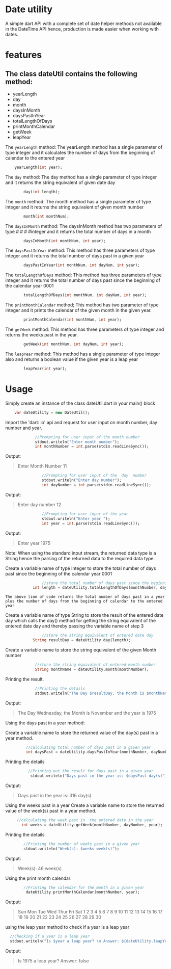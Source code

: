 # Date utility

A simple dart API with a complete set of date helper methods not available in the DateTime API hence, production is made easier when working with dates. 

# features
## The class dateUtil contains the following method:
- yearLength
- day
- month
- daysInMonth
- daysPastInYear
- totalLengthOfDays
- printMonthCalendar
- getWeek
- leapYear

 The `yearLength` method:
    The yearLength method has a single parameter of type integer and it calculates the number of days from the beginning of calendar to the entered year
```dart
    yearLength(int year);
```

 The `day` method:
        The day method has a single parameter of type integer and it returns the string equivalent of given date day
```dart 
        day(int length);
```
 The `month` method:
       The month method has a single parameter of type integer and it returns the string equivalent of given month number
```dart
        month(int monthNum);
```
 The `daysInMonth` method:
         The daysInMonth method has two parameters of type # # # #integer and it returns the total number of days in a month
```dart
        daysInMonth(int monthNum, int year);
```

 The `daysPastInYear` method:
        This method has three parameters of type integer and it returns the total number of days past in a given year
```dart
        daysPastInYear(int monthNum, int dayNum, int year);
```

 The `totalLengthOfDays` method:
        This method has three parameters of type integer and it returns the total number of days past since the beginning of the calendar year 0001
```dart       
        totalLengthOfDays(int monthNum, int dayNum, int year);
```

 The `printMonthCalendar` method;
        This method has two parameter of type integer and it prints the calendar of the given month in the given year.
```dart
        printMonthCalendar(int monthNum, int year);
```

 The `getWeek` method:
        This method has three parameters of type integer and returns the weeks past in the year.
```dart
        getWeek(int monthNum, int dayNum, int year);
```

 The `leapYear` method:
        This method has a single parameter of type integer also and returns a boolean value if the given year is a leap year
```dart
        leapYear(int year);
```

# Usage
 Simply create an instance of the class dateUtil.dart in your main() block
```dart
    var dateUtility = new DateUtil();
```
 Import the 'dart: io' api and request for user input on month number, day number and year.
   ```dart
                //Prompting for user input of the month number
                stdout.writeln("Enter month number");
                int monthNumber = int.parse(stdin.readLineSync());
```
Output:
> Enter Month Number
> 11

```dart
                //Prompting for user input of the  day  number
                stdout.writeln("Enter day number");
                int dayNumber = int.parse(stdin.readLineSync());
```
Output:
> Enter day number
> 12

```dart
                //Prompting for user input of the year
                stdout.writeln("Enter year ");
                int year = int.parse(stdin.readLineSync());
```    
Output:
> Enter year
> 1975
   
 Note: When using the standard input stream, the returned data type is a String hence the parsing of the returned data to the required data type.

 Create a variable name of type integer to store the total number of days past since the beginning of the calendar year 0001
```dart
                //store the total number of days past since the beginning of the calendar year 0001
	        int length = dateUtility.totalLengthOfDays(monthNumber, dayNumber, year);
```
    The above line of code returns the total number of days past in a year plus the number of days from the beginning of calendar to the entered year

 Create a variable name of type String to store the result of the entered date day which calls the day() method for getting the string equivalent of the entered date day and thereby passing the variable name of step 3 
```dart
                //store the string equivalent of entered date day
	        String resultDay = dateUtility.day(length);
```
 Create a variable name to store the string equivalent of the given Month number
   ```dart
                //store the string equivalent of entered month number
                String monthName = dateUtility.month(monthNumber);
```

 Printing the result.
   ```dart
                //Printing the details
                stdout.writeln("The Day $resultDay, the Month is $monthName and the year is $year");
```
Output:
> The Day Wednesday, the Month is November and the year is 1975

 Using the days past in a year method:

Create a variable name to store the returned value of the day(s) past in a year method.
   ```dart
            //calculating total number of days past in a given year
            int daysPast = dateUtility.daysPastInYear(monthNumber, dayNumber, year);
```
 Printing the details
   ```dart
             //Printing out the result for days past in a given year
              stdout.writeln("Days past in the year is: $daysPast day(s)");
```
Output:
> Days past in the year is: 316 day(s)

 Using the weeks past in a year
 Create a variable name to store the returned value of the week(s) past in a year method.
   ```dart
        //calculating the week past in  the entered date in the year
          int weeks = dateUtility.getWeek(monthNumber, dayNumber, year);
```
 Printing the details
```dart
        //Printing the number of weeks past in a given year
        stdout.writeln("Week(s): $weeks week(s)");
```
Output: 
> Week(s): 46  week(s)

 Using the print month calendar:
```dart
        //Printing the calendar for the month in a given year
         dateUtility.printMonthCalendar(monthNumber, year);
```
Output:
> Sun     Mon     Tue     Wed     Thur    Fri     Sat
>                                                1
> 2       3       4       5       6       7       8
> 9       10      11      12      13      14      15
> 16      17      18      19      20      21      22
> 23      24      25      26      27      28      29
> 30


 using the leap year method to check if a year is a leap year
```dart
  //Checking if a year is a leap year
  stdout.writeln("Is $year a leap year? \n Answer: ${dateUtility.leapYear(year)}");
```
Output:
> Is 1975 a leap year?
> Answer: false 
